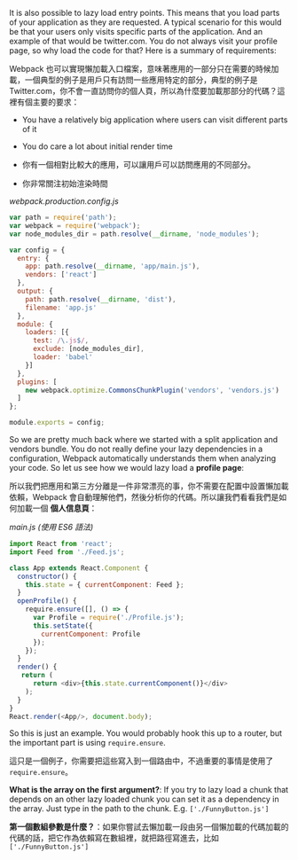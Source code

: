 ﻿It is also possible to lazy load entry points. This means that you load parts of your application as they are requested. A typical scenario for this would be that your users only visits specific parts of the application. And an example of that would be twitter.com. You do not always visit your profile page, so why load the code for that? Here is a summary of requirements:

Webpack 也可以實現懶加載入口檔案，意味著應用的一部分只在需要的時候加載，一個典型的例子是用戶只有訪問一些應用特定的部分，典型的例子是 Twitter.com，你不會一直訪問你的個人頁，所以為什麼要加載那部分的代碼？這裡有個主要的要求：

- You have a relatively big application where users can visit different parts of it
- You do care a lot about initial render time


- 你有一個相對比較大的應用，可以讓用戶可以訪問應用的不同部分。
- 你非常關注初始渲染時間


*webpack.production.config.js*
```javascript
var path = require('path');
var webpack = require('webpack');
var node_modules_dir = path.resolve(__dirname, 'node_modules');

var config = {
  entry: {
    app: path.resolve(__dirname, 'app/main.js'),
    vendors: ['react']
  },
  output: {
    path: path.resolve(__dirname, 'dist'),
    filename: 'app.js'
  },
  module: {
    loaders: [{
      test: /\.js$/,
      exclude: [node_modules_dir],
      loader: 'babel'
    }]
  },
  plugins: [
    new webpack.optimize.CommonsChunkPlugin('vendors', 'vendors.js')
  ]
};

module.exports = config;
```
So we are pretty much back where we started with a split application and vendors bundle. You do not really define your lazy dependencies in a configuration, Webpack automatically understands them when analyzing your code. So let us see how we would lazy load a **profile page**:

所以我們把應用和第三方分離是一件非常漂亮的事，你不需要在配置中設置懶加載依賴，Webpack 會自動理解他們，然後分析你的代碼。所以讓我們看看我們是如何加載一個 **個人信息頁**：

*main.js (使用 ES6 語法)*
```javascript
import React from 'react';
import Feed from './Feed.js';

class App extends React.Component {
  constructor() {
    this.state = { currentComponent: Feed };
  }
  openProfile() {
    require.ensure([], () => {
      var Profile = require('./Profile.js');
      this.setState({
        currentComponent: Profile
      });
    });
  }
  render() {
   return (
      return <div>{this.state.currentComponent()}</div>
    );
  }
}
React.render(<App/>, document.body);
```
So this is just an example. You would probably hook this up to a router, but the important part is using `require.ensure`.

這只是一個例子，你需要把這些寫入到一個路由中，不過重要的事情是使用了 `require.ensure`。

**What is the array on the first argument?**: If you try to lazy load a chunk that depends on an other lazy loaded chunk you can set it as a dependency in the array. Just type in the path to the chunk. E.g. `['./FunnyButton.js']`

**第一個數組參數是什麼？**：如果你嘗試去懶加載一段由另一個懶加載的代碼加載的代碼的話，把它作為依賴寫在數組裡，就把路徑寫進去，比如 `['./FunnyButton.js']`
